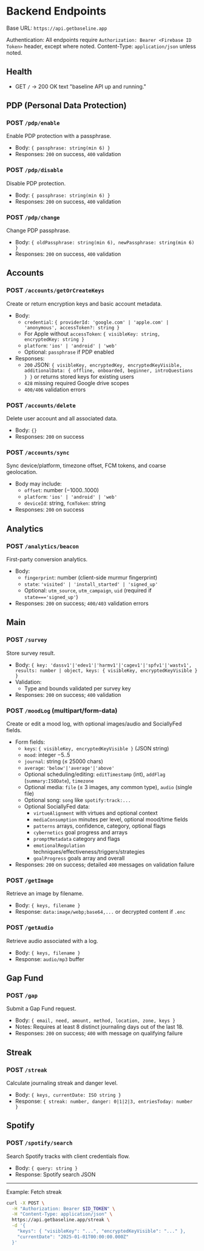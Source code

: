 # Backend Endpoints

Base URL: `https://api.getbaseline.app`

Authentication: All endpoints require `Authorization: Bearer <Firebase ID Token>` header, except where noted.
Content-Type: `application/json` unless noted.

## Health
- GET `/` → 200 OK text "baseline API up and running."

## PDP (Personal Data Protection)

### POST `/pdp/enable`
Enable PDP protection with a passphrase.
- Body: `{ passphrase: string(min 6) }`
- Responses: `200` on success, `400` validation

### POST `/pdp/disable`
Disable PDP protection.
- Body: `{ passphrase: string(min 6) }`
- Responses: `200` on success, `400` validation

### POST `/pdp/change`
Change PDP passphrase.
- Body: `{ oldPassphrase: string(min 6), newPassphrase: string(min 6) }`
- Responses: `200` on success, `400` validation

## Accounts

### POST `/accounts/getOrCreateKeys`
Create or return encryption keys and basic account metadata.
- Body:
  - `credential`: `{ providerId: 'google.com' | 'apple.com' | 'anonymous', accessToken?: string }`
  - For Apple without `accessToken`: `{ visibleKey: string, encryptedKey: string }`
  - `platform`: `'ios' | 'android' | 'web'`
  - Optional: `passphrase` if PDP enabled
- Responses:
  - `200` JSON: `{ visibleKey, encryptedKey, encryptedKeyVisible, additionalData: { offline, onboarded, beginner, introQuestions } }` or returns stored keys for existing users
  - `428` missing required Google drive scopes
  - `400/406` validation errors

### POST `/accounts/delete`
Delete user account and all associated data.
- Body: `{}`
- Responses: `200` on success

### POST `/accounts/sync`
Sync device/platform, timezone offset, FCM tokens, and coarse geolocation.
- Body may include:
  - `offset`: number (−1000..1000)
  - `platform`: `'ios' | 'android' | 'web'`
  - `deviceId`: string, `fcmToken`: string
- Responses: `200` on success

## Analytics

### POST `/analytics/beacon`
First-party conversion analytics.
- Body:
  - `fingerprint`: number (client-side murmur fingerprint)
  - `state`: `'visited' | 'install_started' | 'signed_up'`
  - Optional: `utm_source`, `utm_campaign`, `uid` (required if `state==='signed_up'`)
- Responses: `200` on success; `400/403` validation errors

## Main

### POST `/survey`
Store survey result.
- Body: `{ key: 'dassv1'|'edev1'|'harmv1'|'cagev1'|'spfv1'|'wastv1', results: number | object, keys: { visibleKey, encryptedKeyVisible } }`
- Validation:
  - Type and bounds validated per survey key
- Responses: `200` on success; `400` validation

### POST `/moodLog` (multipart/form-data)
Create or edit a mood log, with optional images/audio and SociallyFed fields.
- Form fields:
  - `keys`: `{ visibleKey, encryptedKeyVisible }` (JSON string)
  - `mood`: integer −5..5
  - `journal`: string (≤ 25000 chars)
  - `average`: `'below'|'average'|'above'`
  - Optional scheduling/editing: `editTimestamp` (int), `addFlag` (`summary:ISODate`), `timezone`
  - Optional media: `file` (≤ 3 images, any common type), `audio` (single file)
  - Optional song: `song` like `spotify:track:...`
  - Optional SociallyFed data:
    - `virtueAlignment` with virtues and optional context
    - `mediaConsumption` minutes per level, optional mood/time fields
    - `patterns` arrays, confidence, category, optional flags
    - `cybernetics` goal progress and arrays
    - `promptMetadata` category and flags
    - `emotionalRegulation` techniques/effectiveness/triggers/strategies
    - `goalProgress` goals array and overall
- Responses: `200` on success; detailed `400` messages on validation failure

### POST `/getImage`
Retrieve an image by filename.
- Body: `{ keys, filename }`
- Response: `data:image/webp;base64,...` or decrypted content if `.enc`

### POST `/getAudio`
Retrieve audio associated with a log.
- Body: `{ keys, filename }`
- Response: `audio/mp3` buffer

## Gap Fund

### POST `/gap`
Submit a Gap Fund request.
- Body: `{ email, need, amount, method, location, zone, keys }`
- Notes: Requires at least 8 distinct journaling days out of the last 18.
- Responses: `200` on success; `400` with message on qualifying failure

## Streak

### POST `/streak`
Calculate journaling streak and danger level.
- Body: `{ keys, currentDate: ISO string }`
- Response: `{ streak: number, danger: 0|1|2|3, entriesToday: number }`

## Spotify

### POST `/spotify/search`
Search Spotify tracks with client credentials flow.
- Body: `{ query: string }`
- Response: Spotify search JSON

---

Example: Fetch streak

```bash
curl -X POST \
  -H "Authorization: Bearer $ID_TOKEN" \
  -H "Content-Type: application/json" \
  https://api.getbaseline.app/streak \
  -d '{
    "keys": { "visibleKey": "...", "encryptedKeyVisible": "..." },
    "currentDate": "2025-01-01T00:00:00.000Z"
  }'
```